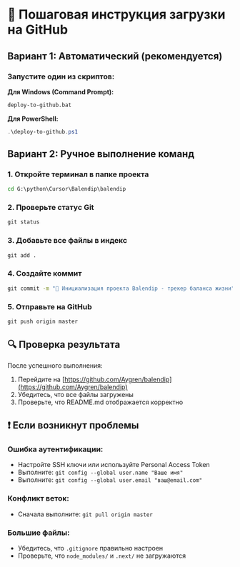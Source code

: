# 🚀 Пошаговая инструкция загрузки на GitHub

## Вариант 1: Автоматический (рекомендуется)

### Запустите один из скриптов:

**Для Windows (Command Prompt):**

```cmd
deploy-to-github.bat
```

**Для PowerShell:**

```powershell
.\deploy-to-github.ps1
```

## Вариант 2: Ручное выполнение команд

### 1. Откройте терминал в папке проекта

```cmd
cd G:\python\Cursor\Balendip\balendip
```

### 2. Проверьте статус Git

```cmd
git status
```

### 3. Добавьте все файлы в индекс

```cmd
git add .
```

### 4. Создайте коммит

```cmd
git commit -m "🚀 Инициализация проекта Balendip - трекер баланса жизни"
```

### 5. Отправьте на GitHub

```cmd
git push origin master
```

## 🔍 Проверка результата

После успешного выполнения:

1. Перейдите на [https://github.com/Aygren/balendip](https://github.com/Aygren/balendip)
2. Убедитесь, что все файлы загружены
3. Проверьте, что README.md отображается корректно

## ❗ Если возникнут проблемы

### Ошибка аутентификации:

- Настройте SSH ключи или используйте Personal Access Token
- Выполните: `git config --global user.name "Ваше имя"`
- Выполните: `git config --global user.email "ваш@email.com"`

### Конфликт веток:

- Сначала выполните: `git pull origin master`

### Большие файлы:

- Убедитесь, что `.gitignore` правильно настроен
- Проверьте, что `node_modules/` и `.next/` не загружаются
